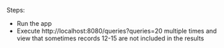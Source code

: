 Steps:

* Run the app
* Execute http://localhost:8080/queries?queries=20 multiple times and view that sometimes records 12-15 are not included in the results
